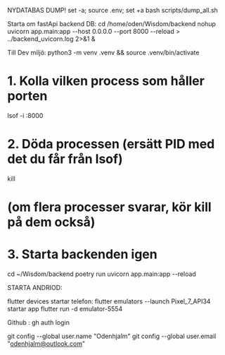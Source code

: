 NYDATABAS DUMP!
set -a; source .env; set +a
bash scripts/dump_all.sh


Starta om fastApi backend DB:
cd /home/oden/Wisdom/backend
nohup uvicorn app.main:app --host 0.0.0.0 --port 8000 --reload > ../backend_uvicorn.log 2>&1 &


Till Dev miljö:
python3 -m venv .venv && source .venv/bin/activate


# 1. Kolla vilken process som håller porten
lsof -i :8000

# 2. Döda processen (ersätt PID med det du får från lsof)
kill <PID>

# (om flera processer svarar, kör kill på dem också)

# 3. Starta backenden igen
cd ~/Wisdom/backend
poetry run uvicorn app.main:app --reload

STARTA ANDRIOD:

flutter devices
startar telefon:
flutter emulators --launch Pixel_7_API34
startar app
flutter run -d emulator-5554


Github :
gh auth login

git config --global user.name "Odenhjalm"
git config --global user.email "odenhjalm@outlook.com"
